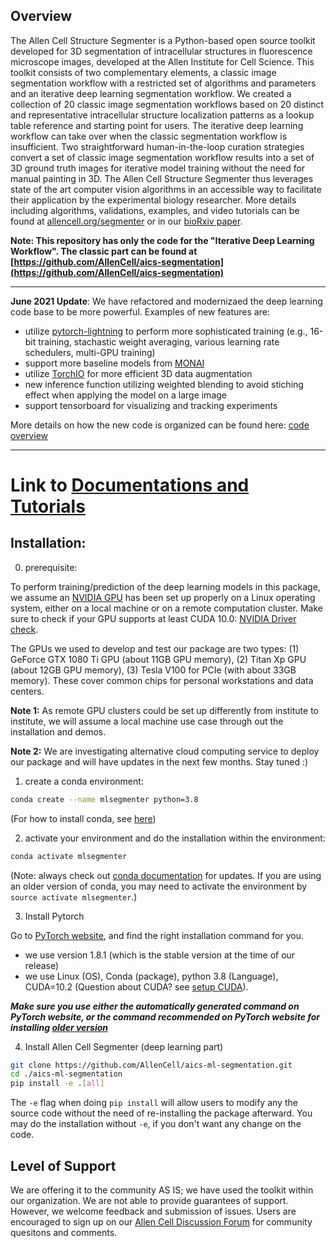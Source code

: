 ## Overview

The Allen Cell Structure Segmenter is a Python-based open source toolkit developed for 3D segmentation of intracellular structures in fluorescence microscope images, developed at the Allen Institute for Cell Science. This toolkit consists of two complementary elements, a classic image segmentation workflow with a restricted set of algorithms and parameters and an iterative deep learning segmentation workflow. We created a collection of 20 classic image segmentation workflows based on 20 distinct and representative intracellular structure localization patterns as a lookup table reference and starting point for users. The iterative deep learning workflow can take over when the classic segmentation workflow is insufficient. Two straightforward human-in-the-loop curation strategies convert a set of classic image segmentation workflow results into a set of 3D ground truth images for iterative model training without the need for manual painting in 3D. The Allen Cell Structure Segmenter thus leverages state of the art computer vision algorithms in an accessible way to facilitate their application by the experimental biology researcher. More details including algorithms, validations, examples, and video tutorials can be found at [allencell.org/segmenter](allencell.org/segmenter) or in our [bioRxiv paper](https://www.biorxiv.org/content/10.1101/491035v1).

**Note: This repository has only the code for the "Iterative Deep Learning Workflow". The classic part can be found at [https://github.com/AllenCell/aics-segmentation](https://github.com/AllenCell/aics-segmentation)**

***********************************************************************
**June 2021 Update**: We have refactored and modernizaed the deep learning code base 
to be more powerful. Examples of new features are:
- utilize [pytorch-lightning](https://www.pytorchlightning.ai/) to perform more sophisticated training
  (e.g., 16-bit training, stachastic weight averaging, various learning
  rate schedulers, multi-GPU training)
- support more baseline models from [MONAI](https://monai.io/)
- utilize [TorchIO](https://github.com/fepegar/torchio) for more efficient 3D data augmentation
- new inference function utilizing weighted blending to avoid stiching
  effect when applying the model on a large image
- support tensorboard for visualizing and tracking experiments

More details on how the new code is organized can be found here: [code overview](./docs/code_overview.md)
***********************************************************************

# Link to [Documentations and Tutorials](./docs/overview.md)

## Installation:

0. prerequisite:

To perform training/prediction of the deep learning models in this package, we assume an [NVIDIA GPU](https://www.nvidia.com/en-us/deep-learning-ai/developer/) has been set up properly on a Linux operating system, either on a local machine or on a remote computation cluster. Make sure to check if your GPU supports at least CUDA 10.0: [NVIDIA Driver check](https://www.nvidia.com/Download/index.aspx?lang=en-us).

The GPUs we used to develop and test our package are two types: (1) GeForce GTX 1080 Ti GPU (about 11GB GPU memory), (2) Titan Xp GPU (about 12GB GPU memory), (3) Tesla V100 for PCIe (with about 33GB memory). These cover common chips for personal workstations and data centers.

**Note 1:** As remote GPU clusters could be set up differently from institute to institute, we will assume a local machine use case through out the installation and demos.

**Note 2:** We are investigating alternative cloud computing service to deploy our package and will have updates in the next few months. Stay tuned :)  


1. create a conda environment: 

```bash
conda create --name mlsegmenter python=3.8
```

(For how to install conda, see [here](https://docs.conda.io/projects/conda/en/latest/user-guide/install/index.html#installing-conda-on-a-system-that-has-other-python-installations-or-packages))

2. activate your environment and do the installation within the environment:

```bash 
conda activate mlsegmenter 
```

(Note: always check out [conda documentation](https://docs.conda.io/projects/conda/en/latest/user-guide/tasks/manage-environments.html#activating-an-environment) for updates. If you are using an older version of conda, you may need to activate the environment by `source activate mlsegmenter`.)

3. Install Pytorch

Go to [PyTorch website](https://pytorch.org/get-started/locally/), and find the right installation command for you. 

* we use version 1.8.1 (which is the stable version at the time of our release)
* we use Linux (OS), Conda (package), python 3.8 (Language), CUDA=10.2 (Question about CUDA? see [setup CUDA](./docs/check_cuda.md)). 

***Make sure you use either the automatically generated command on PyTorch website, or the command recommended on PyTorch website for installing [older version](https://pytorch.org/get-started/previous-versions/)***



4. Install Allen Cell Segmenter (deep learning part)

```bash
git clone https://github.com/AllenCell/aics-ml-segmentation.git
cd ./aics-ml-segmentation
pip install -e .[all]
```

The `-e` flag when doing `pip install` will allow users to modify any the source code without the need of re-installing the package afterward. You may do the installation without `-e`, if you don't want any change on the code.

## Level of Support
We are offering it to the community AS IS; we have used the toolkit within our organization. We are not able to provide guarantees of support. However, we welcome feedback and submission of issues. Users are encouraged to sign up on our [Allen Cell Discussion Forum](https://forum.allencell.org/) for community quesitons and comments.
